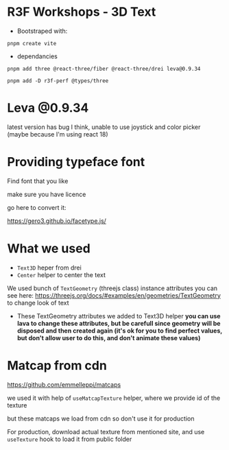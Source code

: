 # R3F Workshops - 3D Text

- Bootstraped with:

```
pnpm create vite
```

- dependancies

```
pnpm add three @react-three/fiber @react-three/drei leva@0.9.34
```

```
pnpm add -D r3f-perf @types/three
```

# Leva @0.9.34

latest version has bug I think, unable to use joystick and color picker (maybe because I'm using react 18)

# Providing typeface font

Find font that you like

make sure you have licence

go here to convert it:

<https://gero3.github.io/facetype.js/>

# What we used

- `Text3D` heper from drei
- `Center` helper to center the text

We used bunch of `TextGeometry` (threejs class) instance attributes you can see here: <https://threejs.org/docs/#examples/en/geometries/TextGeometry> to change look of text

- These TextGeometry attributes we added to Text3D helper
  **you can use lava to change these attributes, but be carefull since geometry will be disposed and then created again (it's ok for you to find perfect values, but don't allow user to do this, and don't animate these values)**

# Matcap from cdn

<https://github.com/emmelleppi/matcaps>

we used it with help of `useMatcapTexture` helper, where we provide id of the texture

but these matcaps we load from cdn so don't use it for production

For production, download actual texture from mentioned site, and use `useTexture` hook to load it from public folder
